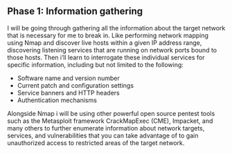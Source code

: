 ## Phase 1: Information gathering
 
I will be going through gathering all the information about the target network that is necessary for me to break in.
Like performing network mapping using Nmap and discover live hosts within a
given IP address range, discovering listening services that are running on network ports bound to those hosts. 
Then i’ll learn to interrogate these individual services for specific information, including but not limited to the following:

-  Software name and version number
-  Current patch and configuration settings
-  Service banners and HTTP headers
-  Authentication mechanisms


Alongside Nmap i will be using other powerful open source
pentest tools such as the Metasploit framework CrackMapExec (CME), Impacket, and
many others to further enumerate information about network targets, services, and
vulnerabilities that you can take advantage of to gain unauthorized access to restricted
areas of the target network.
